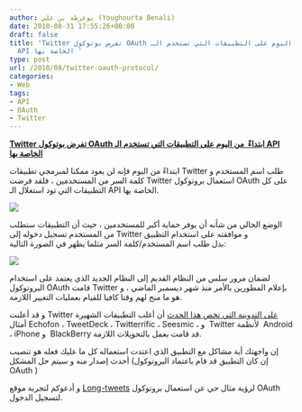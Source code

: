 ```yaml
---
author: يوغرطة بن علي (Youghourta Benali)
date: 2010-08-31 17:55:26+00:00
draft: false
title: 'Twitter تفرض بوتوكول OAuth ابتداءً من اليوم على التطبيقات التي تستخدم الـ
  API الخاصة بها '
type: post
url: /2010/08/twitter-oauth-protocol/
categories:
- Web
tags:
- API
- OAuth
- Twitter
---
```


**[Twitter تفرض بوتوكول OAuth ابتداءً  من اليوم على التطبيقات التي تستخدم الـ API الخاصة بها](http://www.it-scoop.com/2010/08/twitter-oauth-protocol/)**




ابتداءً من اليوم فإنه لن يعود ممكنا لمبرمجي تطبيقات Twitter طلب اسم المستخدم و كلمة السر من المستخدمين ، فلقد فرضت Twitter استعمال بروتوكول OAuth على كل التطبيقات التي تود استغلال الـ API الخاصة بها.




[![](http://www.it-scoop.com/wp-content/uploads/2010/08/oauth-twitter.png)
](http://www.it-scoop.com/2010/08/twitter-oauth-protocol/)


الوضع الحالي من شأنه أن يوفر حماية أكبر للمستخدمين ، حيث أن التطبيقات ستطلب من المستخدم تسجيل دخوله إلى Twitter و موافقته على استخدام التطبيق بدل طلب اسم المستخدم/كلمة السر مثلما يظهر في الصورة التالية:

[![](http://www.it-scoop.com/wp-content/uploads/2010/08/AllowLongTweets.png)
](http://www.it-scoop.com/2010/08/twitter-oauth-protocol/)

لضمان مرور سلس من النظام القديم إلى النظام الجديد الذي يعتمد على استخدام البروتوكول OAuth قامت Twitter بإعلام المطورين بالأمر منذ شهر ديسمبر الماضي ، و هو ما منح لهم وقتا كافيا للقيام بعمليات التغيير اللازمة.

و قد أعلنت Twitter [على التدوينة التي تخص هذا الحدث](http://blog.twitter.com/2010/08/twitter-applications-and-oauth.html) أن أغلب التطبيقات الشهيرة أمثال Echofon ، TweetDeck ، Twitterrific ، Seesmic ، و  Twitter لأنظمة  Android ، iPhone و  BlackBerry قد قامت بعمل بالتحويلات اللازمة.

إن واجهتك أية مشاكل مع التطبيق الذي اعتدت استعماله كل ما عليك فعله هو تنصيب أحدث إصدار منه و سيتم حل المشكل (إن كان التطبيق قد قام باعتماد البروتوكول OAuth )

و أدعوكم لتجربة موقع [Long-tweets](http://long-tweets.com/) لرؤية مثال حي عن استعمال بروتوكول OAuth لتسجيل الدخول.
